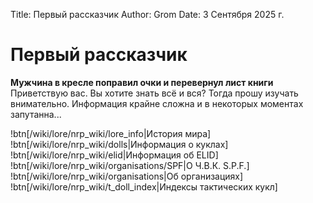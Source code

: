 Title: Первый рассказчик
Author: Grom
Date: 3 Сентября 2025 г.

# Первый рассказчик

**Мужчина в кресле поправил очки и перевернул лист книги**
Приветствую вас. Вы хотите знать всё и вся? Тогда прошу изучать внимательно. Информация крайне сложна и в некоторых моментах запутанна...

!btn[/wiki/lore/nrp_wiki/lore_info|История мира]
!btn[/wiki/lore/nrp_wiki/dolls|Информация о куклах]
!btn[/wiki/lore/nrp_wiki/elid|Информация об ELID]
!btn[/wiki/lore/nrp_wiki/organisations/SPF|О Ч.В.К. S.P.F.]
!btn[/wiki/lore/nrp_wiki/organisations|Об организациях]
!btn[/wiki/lore/nrp_wiki/t_doll_index|Индексы тактических кукл]
